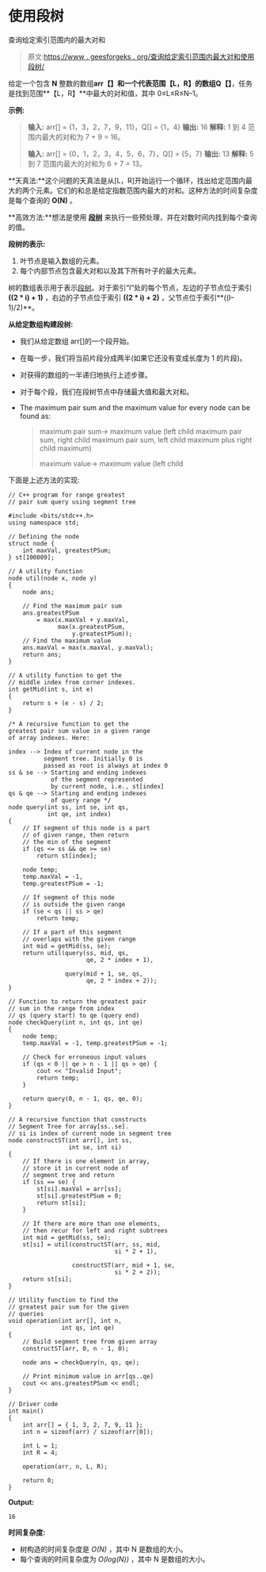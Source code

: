 # 使用段树

查询给定索引范围内的最大对和

> 原文:[https://www . geesforgeks . org/查询给定索引范围内最大对和使用段树/](https://www.geeksforgeeks.org/queries-for-greatest-pair-sum-in-the-given-index-range-using-segment-tree/)

给定一个包含 **N** 整数的数组**arr【】**和一个代表范围**【L，R】**的数组**Q【】**，任务是找到范围**【L，R】**中最大的对和值，其中 0≤L≤R≤N–1。

**示例:**

> **输入:** arr[] = {1，3，2，7，9，11}，Q[] = {1，4}
> **输出:** 16
> **解释:**
> 1 到 4 范围内最大的对和为 7 + 9 = 16。
> 
> **输入:** arr[] = {0，1，2，3，4，5，6，7}，Q[] = {5，7}
> **输出:** 13
> **解释:**
> 5 到 7 范围内最大的对和为 6 + 7 = 13。

**天真法:**这个问题的天真法是从[L，R]开始运行一个循环，找出给定范围内最大的两个元素。它们的和总是给定指数范围内最大的对和。这种方法的时间复杂度是每个查询的 **O(N)** 。

**高效方法:**想法是使用 [**段树**](https://www.geeksforgeeks.org/segment-tree-set-1-sum-of-given-range/ "Segment Tree") 来执行一些预处理，并在对数时间内找到每个查询的值。

**段树的表示:**

1.  叶节点是输入数组的元素。
2.  每个内部节点包含最大对和以及其下所有叶子的最大元素。

树的数组表示用于表示[段树](https://www.geeksforgeeks.org/segment-tree-set-1-sum-of-given-range/)。对于索引“I”处的每个节点，左边的子节点位于索引 **((2 * i) + 1)** ，右边的子节点位于索引 **((2 * i) + 2)** ，父节点位于索引**((I–1)/2)**。

**从给定数组构建段树:**

*   我们从给定数组 arr[]的一个段开始。
*   在每一步，我们将当前片段分成两半(如果它还没有变成长度为 1 的片段)。
*   对获得的数组的一半递归地执行上述步骤。
*   对于每个段，我们在段树节点中存储最大值和最大对和。
*   The maximum pair sum and the maximum value for every node can be found as:

    > maximum pair sum-> maximum value (left child maximum pair sum, right child maximum pair sum, left child maximum plus right child maximum)
    > 
    > maximum value-> maximum value (left child

下面是上述方法的实现:

```
// C++ program for range greatest
// pair sum query using segment tree

#include <bits/stdc++.h>
using namespace std;

// Defining the node
struct node {
    int maxVal, greatestPSum;
} st[100009];

// A utility function
node util(node x, node y)
{
    node ans;

    // Find the maximum pair sum
    ans.greatestPSum
        = max(x.maxVal + y.maxVal,
              max(x.greatestPSum,
                  y.greatestPSum));
    // Find the maximum value
    ans.maxVal = max(x.maxVal, y.maxVal);
    return ans;
}

// A utility function to get the
// middle index from corner indexes.
int getMid(int s, int e)
{
    return s + (e - s) / 2;
}

/* A recursive function to get the
greatest pair sum value in a given range 
of array indexes. Here:

index --> Index of current node in the 
          segment tree. Initially 0 is 
          passed as root is always at index 0 
ss & se --> Starting and ending indexes 
            of the segment represented 
            by current node, i.e., st[index] 
qs & qe --> Starting and ending indexes
            of query range */
node query(int ss, int se, int qs,
           int qe, int index)
{
    // If segment of this node is a part
    // of given range, then return
    // the min of the segment
    if (qs <= ss && qe >= se)
        return st[index];

    node temp;
    temp.maxVal = -1,
    temp.greatestPSum = -1;

    // If segment of this node
    // is outside the given range
    if (se < qs || ss > qe)
        return temp;

    // If a part of this segment
    // overlaps with the given range
    int mid = getMid(ss, se);
    return util(query(ss, mid, qs,
                      qe, 2 * index + 1),

                query(mid + 1, se, qs,
                      qe, 2 * index + 2));
}

// Function to return the greatest pair
// sum in the range from index
// qs (query start) to qe (query end)
node checkQuery(int n, int qs, int qe)
{
    node temp;
    temp.maxVal = -1, temp.greatestPSum = -1;

    // Check for erroneous input values
    if (qs < 0 || qe > n - 1 || qs > qe) {
        cout << "Invalid Input";
        return temp;
    }

    return query(0, n - 1, qs, qe, 0);
}

// A recursive function that constructs
// Segment Tree for array[ss..se].
// si is index of current node in segment tree
node constructST(int arr[], int ss,
                 int se, int si)
{
    // If there is one element in array,
    // store it in current node of
    // segment tree and return
    if (ss == se) {
        st[si].maxVal = arr[ss];
        st[si].greatestPSum = 0;
        return st[si];
    }

    // If there are more than one elements,
    // then recur for left and right subtrees
    int mid = getMid(ss, se);
    st[si] = util(constructST(arr, ss, mid,
                              si * 2 + 1),

                  constructST(arr, mid + 1, se,
                              si * 2 + 2));
    return st[si];
}

// Utility function to find the
// greatest pair sum for the given
// queries
void operation(int arr[], int n,
               int qs, int qe)
{
    // Build segment tree from given array
    constructST(arr, 0, n - 1, 0);

    node ans = checkQuery(n, qs, qe);

    // Print minimum value in arr[qs..qe]
    cout << ans.greatestPSum << endl;
}

// Driver code
int main()
{
    int arr[] = { 1, 3, 2, 7, 9, 11 };
    int n = sizeof(arr) / sizeof(arr[0]);

    int L = 1;
    int R = 4;

    operation(arr, n, L, R);

    return 0;
}
```

**Output:**

```
16

```

**时间复杂度:**

*   树构造的时间复杂度是 *O(N)* ，其中 N 是数组的大小。
*   每个查询的时间复杂度为 *O(log(N))* ，其中 N 是数组的大小。
